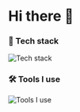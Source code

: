 # Hi there 👋

### 🔭 Tech stack

![Tech stack](https://skillicons.dev/icons?i=nodejs,react,vue,typescript,rust,nest,tailwind)

### 🛠 Tools I use

![Tools I use](https://skillicons.dev/icons?i=vscode,rollup,vite,vercel,redis,jest,git,github,discord)

